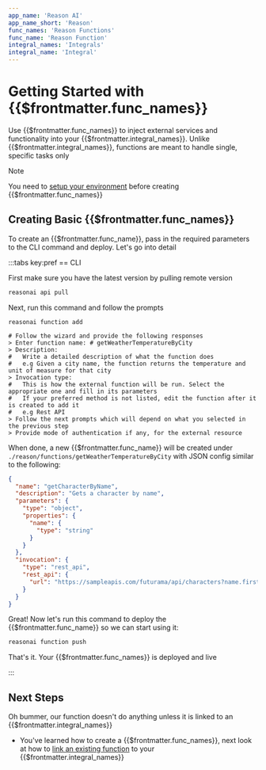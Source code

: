 ```yaml
---
app_name: 'Reason AI'
app_name_short: 'Reason'
func_names: 'Reason Functions'
func_name: 'Reason Function'
integral_names: 'Integrals'
integral_name: 'Integral'
---
```


# Getting Started with {{$frontmatter.func_names}}

Use {{$frontmatter.func_names}} to inject external services and functionality into your {{$frontmatter.integral_names}}.
Unlike {{$frontmatter.integral_names}}, functions are meant to handle single, specific tasks only

> [!NOTE]
> You need to [setup your environment](../introduction/getting-started) before creating {{$frontmatter.func_names}}

## Creating Basic {{$frontmatter.func_names}}

To create an {{$frontmatter.func_name}}, pass in the required parameters to the CLI command and deploy.
Let's go into detail

:::tabs key:pref
== CLI

First make sure you have the latest version by pulling remote version

```bash
reasonai api pull
```

Next, run this command and follow the prompts

```fish
reasonai function add

# Follow the wizard and provide the following responses
> Enter function name: # getWeatherTemperatureByCity
> Description:
#   Write a detailed description of what the function does
#   e.g Given a city name, the function returns the temperature and unit of measure for that city
> Invocation type:
#   This is how the external function will be run. Select the appropriate one and fill in its parameters
#   If your preferred method is not listed, edit the function after it is created to add it
#   e.g Rest API
> Follow the next prompts which will depend on what you selected in the previous step
> Provide mode of authentication if any, for the external resource
```

When done, a new {{$frontmatter.func_name}} will be created under `./reason/functions/getWeatherTemperatureByCity`
with JSON config similar to the following:

```json
{
  "name": "getCharacterByName",
  "description": "Gets a character by name",
  "parameters": {
    "type": "object",
    "properties": {
      "name": {
        "type": "string"
      }
    }
  },
  "invocation": {
    "type": "rest_api",
    "rest_api": {
      "url": "https://sampleapis.com/futurama/api/characters?name.first={name}"
    }
  }
}
```

Great! Now let's run this command to deploy the {{$frontmatter.func_name}} so we can start using it:

```bash
reasonai function push
```

That's it. Your {{$frontmatter.func_names}} is deployed and live

:::

## Next Steps

Oh bummer, our function doesn't do anything unless it is linked to an {{$frontmatter.integral_names}}

- You've learned how to create a {{$frontmatter.func_names}}, next look at how to [link an existing function](../integrals/link) to your {{$frontmatter.integral_names}}
